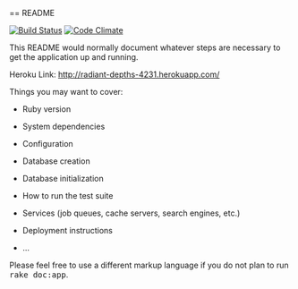== README

[![Build Status](https://travis-ci.org/mfvico/gCamp.svg?branch=master)](https://travis-ci.org/mfvico/gCamp)
[![Code Climate](https://codeclimate.com/github/mfvico/gCamp/badges/gpa.svg)](https://codeclimate.com/github/mfvico/gCamp)

This README would normally document whatever steps are necessary to get the
application up and running.

Heroku Link: http://radiant-depths-4231.herokuapp.com/

Things you may want to cover:

* Ruby version

* System dependencies

* Configuration

* Database creation

* Database initialization

* How to run the test suite

* Services (job queues, cache servers, search engines, etc.)

* Deployment instructions

* ...


Please feel free to use a different markup language if you do not plan to run
<tt>rake doc:app</tt>.
